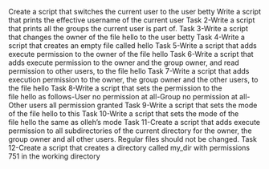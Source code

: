 Create a script that switches the current user to the user betty
Write a script that prints the effective username of the current user
Task 2-Write a script that prints all the groups the current user is part of.
Task 3-Write a script that changes the owner of the file hello to the user betty
Task 4-Write a script that creates an empty file called hello
Task 5-Write a script that adds execute permission to the owner of the file hello
Task 6-Write a script that adds execute permission to the owner and the group owner, and read permission to other users, to the file hello
Task 7-Write a script that adds execution permission to the owner, the group owner and the other users, to the file hello
Task 8-Write a script that sets the permission to the file hello as follows-User no permission at all-Group no permission at all-Other users all permission granted
Task 9-Write a script that sets the mode of the file hello to this
Task 10-Write a script that sets the mode of the file hello the same as olleh’s mode
Task 11-Create a script that adds execute permission to all subdirectories of the current directory for the owner, the group owner and all other users. Regular files should not be changed.
Task 12-Create a script that creates a directory called my_dir with permissions 751 in the working directory
